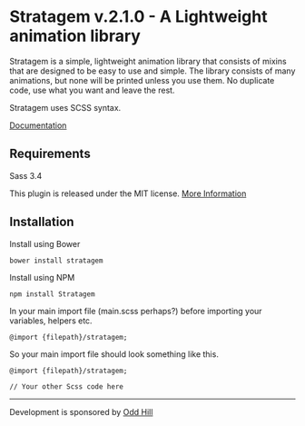 # Stratagem v.2.1.0 - A Lightweight animation library

Stratagem is a simple, lightweight animation library that consists of mixins that are designed to be easy to use and simple.
The library consists of many animations, but none will be printed unless you use them. No duplicate code, use what you want and leave the rest.

Stratagem uses SCSS syntax.

[Documentation](http://oddhill.github.io/Stratagem/documentation/)

## Requirements
Sass 3.4

This plugin is released under the MIT license.
[More Information](http://opensource.org/licenses/MIT)

## Installation

Install using Bower

```
bower install stratagem
```

Install using NPM

```
npm install Stratagem
```

In your main import file (main.scss perhaps?) before importing your variables, helpers etc.
```
@import {filepath}/stratagem;
```

So your main import file should look something like this.
```
@import {filepath}/stratagem;

// Your other Scss code here

```

******

Development is sponsored by [Odd Hill](http://oddhill.se)
